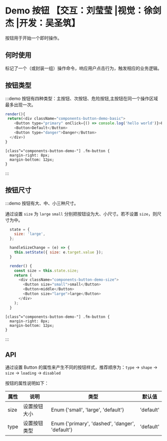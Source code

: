 # Demo 按钮 【交互：刘莹莹 |视觉：徐剑杰 |开发：吴圣筑】

按钮用于开始一个即时操作。

## 何时使用

标记了一个（或封装一组）操作命令，响应用户点击行为，触发相应的业务逻辑。

## 按钮类型

:::demo 按钮有四种类型：主按钮、次按钮、危险按钮,主按钮在同一个操作区域最多出现一次。

```js
render(){
 return(<div className="components-button-demo-basic">
    <Button type="primary" onClick={() => console.log('hello world')}>Primary</Button>
    <Button>Default</Button>
    <Button type="danger">Danger</Button>
  </div>)
}
```

```less
[class^="components-button-demo-"] .fm-button {
  margin-right: 8px;
  margin-bottom: 12px;
}
```

:::

## 按钮尺寸

:::demo 按钮有大、中、小三种尺寸。

通过设置 `size` 为 `large` `small` 分别把按钮设为大、小尺寸。若不设置 `size`，则尺寸为中。

```js
  state = {
    size: 'large',
  };

  handleSizeChange = (e) => {
    this.setState({ size: e.target.value });
  }

  render() {
    const size = this.state.size;
    return (
      <div className="components-button-demo-size">
        <Button size="small">small</Button>
        <Button>middle</Button>
        <Button size="large">large</Button>
      </div>
    );
  }
```

```less
[class^="components-button-demo-"] .fm-button {
  margin-right: 8px;
  margin-bottom: 12px;
}
```

:::

## API

通过设置 Button 的属性来产生不同的按钮样式，推荐顺序为：`type` -> `shape` -> `size` -> `loading` -> `disabled`

按钮的属性说明如下：

| 属性 | 说明         | 类型                                            | 默认值    |
| ---- | ------------ | ----------------------------------------------- | --------- |
| size | 设置按钮大小 | Enum {'small', 'large', 'default'}              | 'default' |
| type | 设置按钮类型 | Enum {'primary', 'dashed', 'danger', 'default'} | 'default' |
